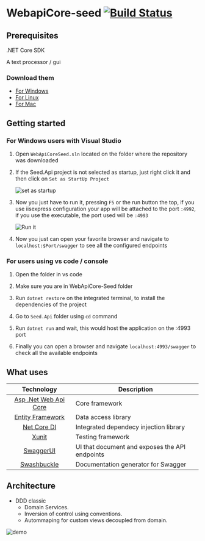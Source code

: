 # WebapiCore-seed [![Build Status](https://travis-ci.org/MakingSense/WebApiCore-Seed.svg?branch=master)](https://travis-ci.org/MakingSense/WebApiCore-Seed)

## Prerequisites

.NET Core SDK

A text processor / gui

### Download them

* [For Windows](https://www.microsoft.com/net/download/windows/build)
* [For Linux](https://www.microsoft.com/net/download/linux/build)
* [For Mac](https://www.microsoft.com/net/download/macos/build)

## Getting started

### For Windows users with Visual Studio

1. Open `WebApiCoreSeed.sln` located on the folder where the repository was downloaded

2. If the Seed.Api project is not selected as startup, just right click it and then click on `Set as StartUp Project` 

    ![set as startup](https://i.imgur.com/fTbU51p.gif)

3. Now you just have to run it, pressing `F5` or the run button the top, if you use iisexpress configuration your app will be attached to the port `:4992`, if you use the executable, the port used will be `:4993`

    ![Run it](https://i.imgur.com/8TuB31V.gif)

4. Now you just can open your favorite browser and navigate to `localhost:$Port/swagger` to see all the configured endpoints

### For users using vs code / console

1. Open the folder in vs code

2. Make sure you are in WebApiCore-Seed folder

3. Run `dotnet restore` on the integrated terminal, to install the dependencies of the project

4. Go to `Seed.Api` folder using `cd` command

5. Run `dotnet run` and wait, this would host the application on the :4993 port

6. Finally you can open a browser and navigate `localhost:4993/swagger` to check all the available  endpoints

## What uses

| Technology  | Description |
| :---------: | ----------- |
| [Asp .Net Web Api Core](https://docs.microsoft.com/en-us/aspnet/core/) | Core framework |
| [Entity Framework](https://docs.microsoft.com/en-us/ef/core/) | Data access library |
| [Net Core DI](https://docs.microsoft.com/en-us/aspnet/core/mvc/controllers/dependency-injection) | Integrated dependecy injection library |
| [Xunit](https://xunit.github.io/) | Testing framework |
| [SwaggerUI](https://swagger.io/swagger-ui/) | UI that document and exposes the API endpoints |
| [Swashbuckle](https://github.com/domaindrivendev/Swashbuckle) | Documentation generator for Swagger |
    
## Architecture
* DDD classic
    * Domain Services.
    * Inversion of control using conventions.
    * Autommaping for custom views decoupled from domain.
  
![demo](http://www.methodsandtools.com/archive/onion17.jpg)
